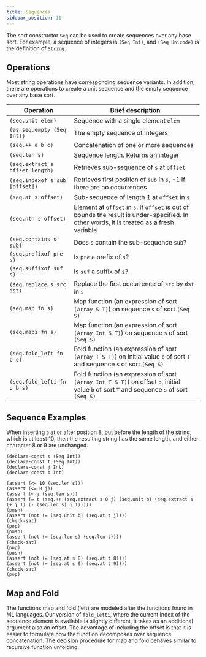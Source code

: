 ```yaml
--- 
title: Sequences
sidebar_position: 11
---
```


The sort constructor `Seq` can be used to create sequences over any base sort.
For example, a sequence of integers is `(Seq Int)`, and `(Seq Unicode)`
is the definition of `String`.

## Operations
Most string operations have corresponding sequence variants. In addition, there are operations
to create a unit sequence and the empty sequence over any base sort.


 Operation                        | Brief description
|---------------------------------|---------------------------|
| `(seq.unit elem)`               | Sequence with a single element `elem` |
| `(as seq.empty (Seq Int))`      | The empty sequence of integers |
| `(seq.++ a b c)`                | Concatenation of one or more sequences |
| `(seq.len s)`                   | Sequence length. Returns an integer |
| `(seq.extract s offset length)` | Retrieves sub-sequence of `s` at `offset` |
| `(seq.indexof s sub [offset])`  | Retrieves first position of `sub` in `s`, -1 if there are no occurrences |
| `(seq.at s offset)`             | Sub-sequence of length 1 at `offset` in `s` |
| `(seq.nth s offset)`            | Element at `offset` in `s`. If `offset` is out of bounds the result is under-specified. In other words, it is treated as a fresh variable |
| `(seq.contains s sub)`          |  Does `s` contain the sub-sequence `sub`? |
| `(seq.prefixof pre s)`          | Is `pre` a prefix of `s`? |
| `(seq.suffixof suf s)`          | Is `suf` a suffix of `s`? |
| `(seq.replace s src dst)`       | Replace the first occurrence of `src` by `dst` in `s` |
| `(seq.map fn s)`                | Map function (an expression of sort `(Array S T)`) on sequence `s` of sort `(Seq S)` |
| `(seq.mapi fn s)`               | Map function (an expression of sort `(Array Int S T)`) on sequence `s` of sort `(Seq S)` |
| `(seq.fold_left fn b s)`        | Fold function (an expression of sort `(Array T S T)`) on initial value `b` of sort `T` and sequence `s` of sort `(Seq S)` |
| `(seq.fold_lefti fn o b s)`     | Fold function (an expression of sort `(Array Int T S T)`) on offset `o`, initial value `b` of sort `T` and sequence `s` of sort `(Seq S)` |


## Sequence Examples

When inserting `b` at or after position 8, but before the length of the string, which is at least 10,
then the resulting string has the same length, and either character 8 or 9 are unchanged.
```z3
(declare-const s (Seq Int))
(declare-const t (Seq Int))
(declare-const j Int)
(declare-const b Int)

(assert (<= 10 (seq.len s)))
(assert (<= 8 j))
(assert (< j (seq.len s)))
(assert (= t (seq.++ (seq.extract s 0 j) (seq.unit b) (seq.extract s (+ j 1) (- (seq.len s) j 1)))))
(push)
(assert (not (= (seq.unit b) (seq.at t j))))
(check-sat)
(pop)
(push)
(assert (not (= (seq.len s) (seq.len t))))
(check-sat)
(pop)
(push)
(assert (not (= (seq.at s 8) (seq.at t 8))))
(assert (not (= (seq.at s 9) (seq.at t 9))))
(check-sat)
(pop)
```

## Map and Fold

The functions map and fold (left) are modeled after the functions found in ML languages.
Our version of `fold_lefti`, where the current index of the sequence element is available is slightly different, it takes as an additional argument
also an offset. The advantage of including the offset is that it is easier to formulate how the function decomposes over sequence concatenation.
The decision procedure for map and fold behaves similar to recursive function unfolding. 


